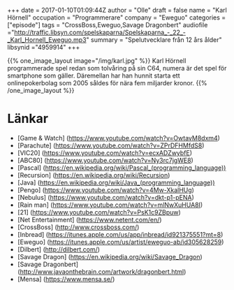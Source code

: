 +++
date = 2017-01-10T01:09:44Z
author = "Olle"
draft = false
name = "Karl Hörnell"
occupation = "Programmerare"
company = "Eweguo"
categories = ["episode"]
tags = "CrossBoss,Eweguo,Savage Dragonbert"
audiofile ="http://traffic.libsyn.com/spelskaparna/Spelskaparna_-_22_-_Karl_Hornell_Eweguo.mp3"
summary = "Spelutvecklare från 12 års ålder"
libsynid ="4959914"
+++

{{% one_image_layout image="/img/karl.jpg" %}}
Karl Hörnell programmerade spel redan som tolvåring på sin C64, numera är
det spel för smartphone som gäller. Däremellan har han hunnit starta
ett onlinepokerbolag som 2005 såldes för nära fem miljarder kronor.
{{% /one_image_layout %}}

# Länkar
* [Game & Watch] (https://www.youtube.com/watch?v=OwtavM8dxm4)
* [Parachute] (https://www.youtube.com/watch?v=ZPrDFHMfdS8)
* [VIC20] (https://www.youtube.com/watch?v=ecxADZwybfE)
* [ABC80] (https://www.youtube.com/watch?v=Ny3rc7jgWE8)
* [Pascal] (https://en.wikipedia.org/wiki/Pascal_(programming_language))
* [Recursion] (https://en.wikipedia.org/wiki/Recursion)
* [Java] (https://en.wikipedia.org/wiki/Java_(programming_language))
* [Pengo] (https://www.youtube.com/watch?v=4Mw-XkalHUg)
* [Nebulus] (https://www.youtube.com/watch?v=dkt-p1-pENA)
* [Rain man] (https://www.youtube.com/watch?v=mlNwXuHUA8I)
* [21] (https://www.youtube.com/watch?v=PsK1c9ZBpuw)
* [Net Entertainment] (https://www.netent.com/en/)
* [CrossBoss] (http://www.crossboss.com/)
* [Inbread] (https://itunes.apple.com/us/app/inbread/id921375551?mt=8)
* [Eweguo] (https://itunes.apple.com/us/artist/eweguo-ab/id305628259)
* [Dilbert] (http://dilbert.com/)
* [Savage Dragon] (https://en.wikipedia.org/wiki/Savage_Dragon)
* [Savage Dragonbert] (http://www.javaonthebrain.com/artwork/dragonbert.html)
* [Mensa] (https://www.mensa.se/)
